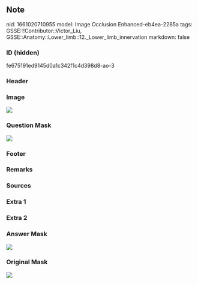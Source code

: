 ## Note
nid: 1661020710955
model: Image Occlusion Enhanced-eb4ea-2285a
tags: GSSE::!Contributor::Victor_Liu, GSSE::Anatomy::Lower_limb::12._Lower_limb_innervation
markdown: false

### ID (hidden)
fe675191ed9145d0a1c342f1c4d398d8-ao-3

### Header


### Image
<img src="tmpbz2d65qx.png">

### Question Mask
<img src="fe675191ed9145d0a1c342f1c4d398d8-ao-3-Q.svg">

### Footer


### Remarks


### Sources


### Extra 1


### Extra 2


### Answer Mask
<img src="fe675191ed9145d0a1c342f1c4d398d8-ao-3-A.svg">

### Original Mask
<img src="fe675191ed9145d0a1c342f1c4d398d8-ao-O.svg">
